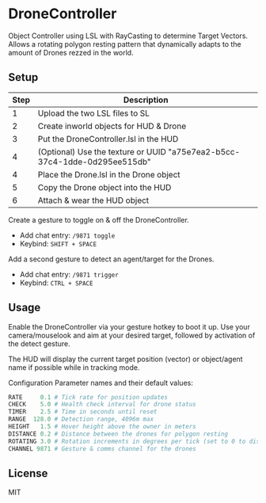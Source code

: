 # DroneController
Object Controller using LSL with RayCasting to determine Target Vectors.
Allows a rotating polygon resting pattern that dynamically adapts to the amount of Drones rezzed in the world.


## Setup
| Step | Description |
| - | - |
| 1 | Upload the two LSL files to SL |
| 2 | Create inworld objects for HUD & Drone |
| 3 | Put the DroneController.lsl in the HUD |
| 4 | (Optional) Use the texture or UUID "a75e7ea2-b5cc-37c4-1dde-0d295ee515db" |
| 4 | Place the Drone.lsl in the Drone object |
| 5 | Copy the Drone object into the HUD |
| 6 | Attach & wear the HUD object |


Create a gesture to toggle on & off the DroneController.
- Add chat entry: `/9871 toggle`
- Keybind: `SHIFT + SPACE`

Add a second gesture to detect an agent/target for the Drones.
- Add chat entry: `/9871 trigger` 
- Keybind: `CTRL + SPACE`

## Usage
Enable the DroneController via your gesture hotkey to boot it up.
Use your camera/mouselook and aim at your desired target, followed by activation of the detect gesture.

The HUD will display the current target position (vector) or object/agent name if possible while in tracking mode.

Configuration Parameter names and their default values:
```py
RATE     0.1 # Tick rate for position updates
CHECK    5.0 # Health check interval for drone status
TIMER    2.5 # Time in seconds until reset
RANGE  128.0 # Detection range, 4096m max
HEIGHT   1.5 # Hover height above the owner in meters
DISTANCE 0.2 # Distance between the drones for polygon resting
ROTATING 3.0 # Rotation increments in degrees per tick (set to 0 to disable)
CHANNEL 9871 # Gesture & comms channel for the drones
```

## License
MIT
